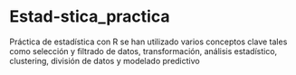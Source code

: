 # Estad-stica_practica
Práctica de estadística con R se han utilizado varios conceptos clave tales como selección y filtrado de datos, transformación, análisis estadístico, clustering, división de datos y modelado predictivo
